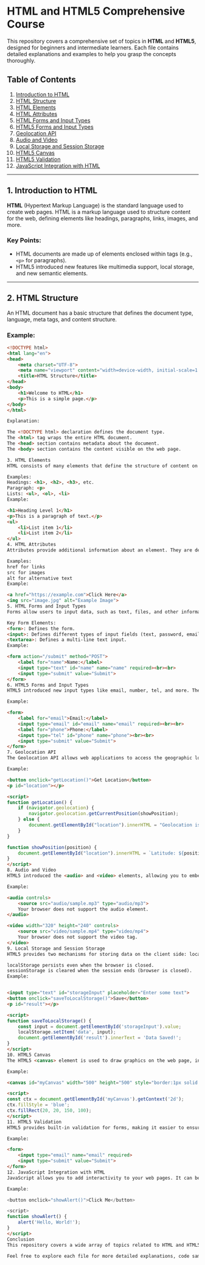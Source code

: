 # HTML and HTML5 Comprehensive Course

This repository covers a comprehensive set of topics in **HTML** and **HTML5**, designed for beginners and intermediate learners. Each file contains detailed explanations and examples to help you grasp the concepts thoroughly.

## Table of Contents

1. [Introduction to HTML](#1-introduction-to-html)
2. [HTML Structure](#2-html-structure)
3. [HTML Elements](#3-html-elements)
4. [HTML Attributes](#4-html-attributes)
5. [HTML Forms and Input Types](#5-html-forms-and-input-types)
6. [HTML5 Forms and Input Types](#6-html5-forms-and-input-types)
7. [Geolocation API](#7-geolocation-api)
8. [Audio and Video](#8-audio-and-video)
9. [Local Storage and Session Storage](#9-local-storage-and-session-storage)
10. [HTML5 Canvas](#10-html5-canvas)
11. [HTML5 Validation](#11-html5-validation)
12. [JavaScript Integration with HTML](#12-javascript-integration-with-html)

---

## 1. Introduction to HTML

**HTML** (Hypertext Markup Language) is the standard language used to create web pages. HTML is a markup language used to structure content for the web, defining elements like headings, paragraphs, links, images, and more.

### Key Points:
- HTML documents are made up of elements enclosed within tags (e.g., `<p>` for paragraphs).
- HTML5 introduced new features like multimedia support, local storage, and new semantic elements.

---

## 2. HTML Structure

An HTML document has a basic structure that defines the document type, language, meta tags, and content structure.

### Example:

```html
<!DOCTYPE html>
<html lang="en">
<head>
    <meta charset="UTF-8">
    <meta name="viewport" content="width=device-width, initial-scale=1.0">
    <title>HTML Structure</title>
</head>
<body>
    <h1>Welcome to HTML</h1>
    <p>This is a simple page.</p>
</body>
</html>

Explanation:

The <!DOCTYPE html> declaration defines the document type.
The <html> tag wraps the entire HTML document.
The <head> section contains metadata about the document.
The <body> section contains the content visible on the web page.

3. HTML Elements
HTML consists of many elements that define the structure of content on the page, such as headings, lists, tables, links, etc.

Examples:
Headings: <h1>, <h2>, <h3>, etc.
Paragraph: <p>
Lists: <ul>, <ol>, <li>
Example:

<h1>Heading Level 1</h1>
<p>This is a paragraph of text.</p>
<ul>
    <li>List item 1</li>
    <li>List item 2</li>
</ul>
4. HTML Attributes
Attributes provide additional information about an element. They are defined inside the opening tag of an element.

Examples:
href for links
src for images
alt for alternative text
Example:

<a href="https://example.com">Click Here</a>
<img src="image.jpg" alt="Example Image">
5. HTML Forms and Input Types
Forms allow users to input data, such as text, files, and other information, which can be sent to a server for processing.

Key Form Elements:
<form>: Defines the form.
<input>: Defines different types of input fields (text, password, email, etc.).
<textarea>: Defines a multi-line text input.
Example:

<form action="/submit" method="POST">
    <label for="name">Name:</label>
    <input type="text" id="name" name="name" required><br><br>
    <input type="submit" value="Submit">
</form>
6. HTML5 Forms and Input Types
HTML5 introduced new input types like email, number, tel, and more. These help in validating user input more effectively.

Example:

<form>
    <label for="email">Email:</label>
    <input type="email" id="email" name="email" required><br><br>
    <label for="phone">Phone:</label>
    <input type="tel" id="phone" name="phone"><br><br>
    <input type="submit" value="Submit">
</form>
7. Geolocation API
The Geolocation API allows web applications to access the geographic location of a user's device.

Example:

<button onclick="getLocation()">Get Location</button>
<p id="location"></p>

<script>
function getLocation() {
    if (navigator.geolocation) {
        navigator.geolocation.getCurrentPosition(showPosition);
    } else {
        document.getElementById("location").innerHTML = "Geolocation is not supported by this browser.";
    }
}

function showPosition(position) {
    document.getElementById("location").innerHTML = `Latitude: ${position.coords.latitude}, Longitude: ${position.coords.longitude}`;
}
</script>
8. Audio and Video
HTML5 introduced the <audio> and <video> elements, allowing you to embed media files directly in your web pages.

Example:

<audio controls>
    <source src="audio/sample.mp3" type="audio/mp3">
    Your browser does not support the audio element.
</audio>

<video width="320" height="240" controls>
    <source src="video/sample.mp4" type="video/mp4">
    Your browser does not support the video tag.
</video>
9. Local Storage and Session Storage
HTML5 provides two mechanisms for storing data on the client side: localStorage and sessionStorage.

localStorage persists even when the browser is closed.
sessionStorage is cleared when the session ends (browser is closed).
Example:


<input type="text" id="storageInput" placeholder="Enter some text">
<button onclick="saveToLocalStorage()">Save</button>
<p id="result"></p>

<script>
function saveToLocalStorage() {
    const input = document.getElementById('storageInput').value;
    localStorage.setItem('data', input);
    document.getElementById('result').innerText = 'Data Saved!';
}
</script>
10. HTML5 Canvas
The HTML5 <canvas> element is used to draw graphics on the web page, including shapes, images, and animations.

Example:

<canvas id="myCanvas" width="500" height="500" style="border:1px solid #000;"></canvas>

<script>
const ctx = document.getElementById('myCanvas').getContext('2d');
ctx.fillStyle = 'blue';
ctx.fillRect(20, 20, 150, 100);
</script>
11. HTML5 Validation
HTML5 provides built-in validation for forms, making it easier to ensure that users input the correct data.

Example:

<form>
    <input type="email" name="email" required>
    <input type="submit" value="Submit">
</form>
12. JavaScript Integration with HTML
JavaScript allows you to add interactivity to your web pages. It can be integrated into HTML using the <script> tag.

Example:

<button onclick="showAlert()">Click Me</button>

<script>
function showAlert() {
    alert('Hello, World!');
}
</script>
Conclusion
This repository covers a wide array of topics related to HTML and HTML5. The concepts explained in each section are foundational for anyone looking to build web pages and web applications. By understanding HTML and HTML5 thoroughly, you will be able to create well-structured, responsive, and interactive websites.

Feel free to explore each file for more detailed explanations, code samples, and hands-on practice.
